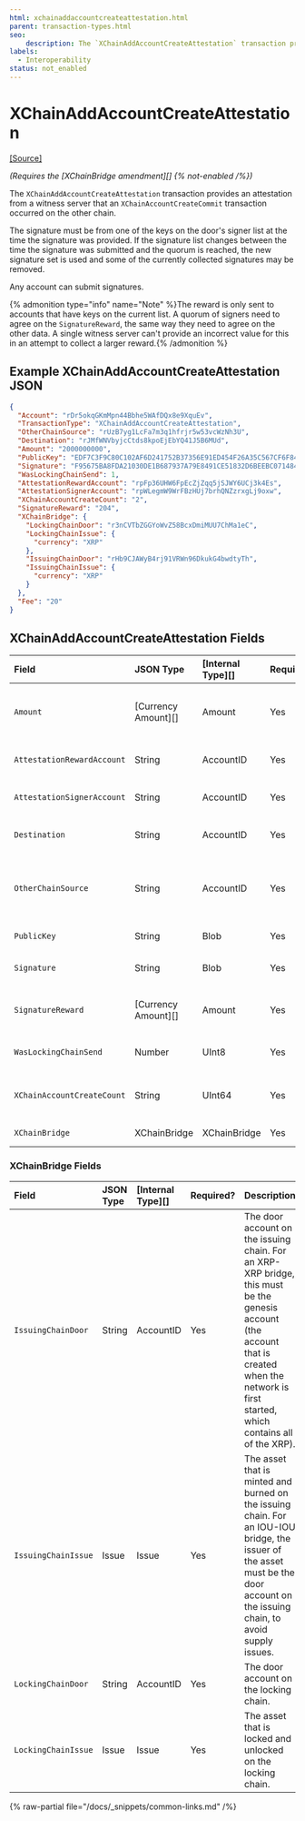 ```yaml
---
html: xchainaddaccountcreateattestation.html
parent: transaction-types.html
seo:
    description: The `XChainAddAccountCreateAttestation` transaction provides an attestation from a witness server that a `XChainAccountCreateCommit` transaction occurred on the other chain.
labels:
  - Interoperability
status: not_enabled
---
```

# XChainAddAccountCreateAttestation
[[Source]](https://github.com/XRPLF/rippled/blob/master/src/ripple/protocol/impl/TxFormats.cpp#L447-L464 "Source")

_(Requires the [XChainBridge amendment][] {% not-enabled /%})_

The `XChainAddAccountCreateAttestation` transaction provides an attestation from a witness server that an `XChainAccountCreateCommit` transaction occurred on the other chain.

The signature must be from one of the keys on the door's signer list at the time the signature was provided. If the signature list changes between the time the signature was submitted and the quorum is reached, the new signature set is used and some of the currently collected signatures may be removed.

Any account can submit signatures.

{% admonition type="info" name="Note" %}The reward is only sent to accounts that have keys on the current list. A quorum of signers need to agree on the `SignatureReward`, the same way they need to agree on the other data. A single witness server can't provide an incorrect value for this in an attempt to collect a larger reward.{% /admonition %}


## Example XChainAddAccountCreateAttestation JSON

```json
{
  "Account": "rDr5okqGKmMpn44Bbhe5WAfDQx8e9XquEv",
  "TransactionType": "XChainAddAccountCreateAttestation",
  "OtherChainSource": "rUzB7yg1LcFa7m3q1hfrjr5w53vcWzNh3U",
  "Destination": "rJMfWNVbyjcCtds8kpoEjEbYQ41J5B6MUd",
  "Amount": "2000000000",
  "PublicKey": "EDF7C3F9C80C102AF6D241752B37356E91ED454F26A35C567CF6F8477960F66614",
  "Signature": "F95675BA8FDA21030DE1B687937A79E8491CE51832D6BEEBC071484FA5AF5B8A0E9AFF11A4AA46F09ECFFB04C6A8DAE8284AF3ED8128C7D0046D842448478500",
  "WasLockingChainSend": 1,
  "AttestationRewardAccount": "rpFp36UHW6FpEcZjZqq5jSJWY6UCj3k4Es",
  "AttestationSignerAccount": "rpWLegmW9WrFBzHUj7brhQNZzrxgLj9oxw",
  "XChainAccountCreateCount": "2",
  "SignatureReward": "204",
  "XChainBridge": {
    "LockingChainDoor": "r3nCVTbZGGYoWvZ58BcxDmiMUU7ChMa1eC",
    "LockingChainIssue": {
      "currency": "XRP"
    },
    "IssuingChainDoor": "rHb9CJAWyB4rj91VRWn96DkukG4bwdtyTh",
    "IssuingChainIssue": {
      "currency": "XRP"
    }
  },
  "Fee": "20"
}
```


## XChainAddAccountCreateAttestation Fields

| Field                      | JSON Type           | [Internal Type][] | Required? | Description |
|:---------------------------|:--------------------|:------------------|:----------|:------------|
| `Amount`                   | [Currency Amount][] | Amount            | Yes       | The amount committed by the `XChainAccountCreateCommit` transaction on the source chain. |
| `AttestationRewardAccount` | String              | AccountID         | Yes       | The account that should receive this signer's share of the `SignatureReward`. |
| `AttestationSignerAccount` | String              | AccountID         | Yes       | The account on the door account's signer list that is signing the transaction. |
| `Destination`              | String              | AccountID         | Yes       | The destination account for the funds on the destination chain. |
| `OtherChainSource`         | String              | AccountID         | Yes       | The account on the source chain that submitted the `XChainAccountCreateCommit` transaction that triggered the event associated with the attestation. |
| `PublicKey`                | String              | Blob              | Yes       | The public key used to verify the signature. |
| `Signature`                | String              | Blob              | Yes       | The signature attesting to the event on the other chain. |
| `SignatureReward`          | [Currency Amount][] | Amount            | Yes       | The signature reward paid in the `XChainAccountCreateCommit` transaction. |
| `WasLockingChainSend`      | Number              | UInt8             | Yes       | A boolean representing the chain where the event occurred. |
| `XChainAccountCreateCount` | String              | UInt64            | Yes       | The counter that represents the order that the claims must be processed in. |
| `XChainBridge`             | XChainBridge        | XChainBridge      | Yes       | The bridge associated with the attestation. |


### XChainBridge Fields

| Field               | JSON Type | [Internal Type][] | Required? | Description     |
|:--------------------|:----------|:------------------|:----------|:----------------|
| `IssuingChainDoor`  | String    | AccountID         | Yes       | The door account on the issuing chain. For an XRP-XRP bridge, this must be the genesis account (the account that is created when the network is first started, which contains all of the XRP). |
| `IssuingChainIssue` | Issue     | Issue             | Yes       | The asset that is minted and burned on the issuing chain. For an IOU-IOU bridge, the issuer of the asset must be the door account on the issuing chain, to avoid supply issues. |
| `LockingChainDoor`  | String    | AccountID         | Yes       | The door account on the locking chain. |
| `LockingChainIssue` | Issue     | Issue             | Yes       | The asset that is locked and unlocked on the locking chain. |

{% raw-partial file="/docs/_snippets/common-links.md" /%}
